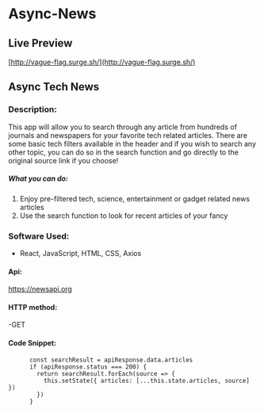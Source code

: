 # Async-News

## Live Preview
[http://vague-flag.surge.sh/](http://vague-flag.surge.sh/)

## Async Tech News

### Description:

This app will allow you to search through any article from hundreds of journals and newspapers for your favorite tech related articles. There are some basic tech filters available in the header and if you wish to search any other topic, you can do so in the search function and go directly to the original source link if you choose!

##### What you can do:
1. Enjoy pre-filtered tech, science, entertainment or gadget related news articles 
2. Use the search function to look for recent articles of your fancy

### Software Used:
- React, JavaScript, HTML, CSS, Axios

#### Api:
https://newsapi.org

#### HTTP method:
-GET

#### Code Snippet:

```  const apiResponse = await axios.get(apiUrl);
      const searchResult = apiResponse.data.articles
      if (apiResponse.status === 200) {
        return searchResult.forEach(source => {
          this.setState({ articles: [...this.state.articles, source] })
        })
      } 

